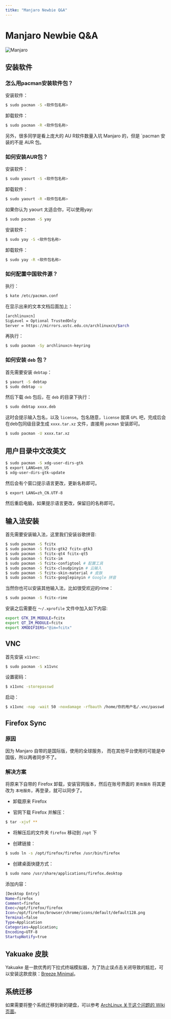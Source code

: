 ```yaml
---
titke: "Manjaro Newbie Q&A"
---
```

# Manjaro Newbie Q&A

![Manjaro](https://manjaro.org/img/bg10.jpg)

## 安装软件

### 怎么用pacman安装软件包？

安装软件：

```sh
$ sudo pacman -S <软件包名称>
```

卸载软件：

```sh
$ sudo pacman -R <软件包名称>
```

另外，很多同学是看上庞大的 AU R软件数量入坑 Manjaro 的，但是 `pacman 安装的不是 AUR 包。

### 如何安装AUR包？

安装软件：

```sh
$ sudo yaourt -S <软件包名称>
```

卸载软件：

```sh
$ sudo yaourt -R <软件包名称>
```

如果你认为 yaourt 太适合你，可以使用yay:

```sh
$ sudo pacman -S yay
```

安装软件：

```sh
$ sudo yay -S <软件包名称>
```

卸载软件：

```sh
$ sudo yay -R <软件包名称>
```

### 如何配置中国软件源？

执行：

```sh
$ kate /etc/pacman.conf
```

在显示出来的文本文档后面加上：

```sh
[archlinuxcn]
SigLevel = Optional TrustedOnly
Server = https://mirrors.ustc.edu.cn/archlinuxcn/$arch
```

再执行：

```sh
$ sudo pacman -Sy archlinuxcn-keyring
```

### 如何安装 `deb` 包？

首先需要安装 `debtap`：

```sh
$ yaourt -S debtap
$ sudo debtap -u
```

然后下载 `deb` 包后，在 `deb` 的目录下执行：

```sh
$ sudo debtap xxxx.deb
```

这时会提示输入包名，以及 `license`。包名随意，`license` 就填 `GPL` 吧，完成后会在deb包同级目录生成 `xxxx.tar.xz` 文件，直接用 `pacman` 安装即可。

```sh
$ sudo pacman -U xxxx.tar.xz
```

## 用户目录中文改英文

```sh
$ sudo pacman -S xdg-user-dirs-gtk
$ export LANG=en_US
$ xdg-user-dirs-gtk-update
```

然后会有个窗口提示语言更改，更新名称即可。

```sh
$ export LANG=zh_CN.UTF-8
```

然后重启电脑，如果提示语言更改，保留旧的名称即可。

## 输入法安装

首先需要安装输入法，这里我们安装谷歌拼音:

```sh
$ sudo pacman -S fcitx
$ sudo pacman -S fcitx-gtk2 fcitx-gtk3
$ sudo pacman -S fcitx-qt4 fcitx-qt5
$ sudo pacman -S fcitx-im
$ sudo pacman -S fcitx-configtool # 配置工具
$ sudo pacman -S fcitx-cloudpinyin # 云输入
$ sudo pacman -S fcitx-skin-material # 皮肤
$ sudo pacman -S fcitx-googlepinyin # Google 拼音
```

当然你也可以安装其他输入法，比如很受欢迎的rime：

```sh
$ sudo pacman -S fcitx-rime
```

安装之后需要在 `～/.xprofile` 文件中加入如下内容:

```sh
export GTK_IM_MODULE=fcitx
export QT_IM_MODULE=fcitx
export XMODIFIERS="@im=fcitx"
```

## VNC

首先安装 `x11vnc`:

```sh
$ sudo pacman -S x11vnc
```

设置密码：

```sh
$ x11vnc -storepasswd
```

启动：

```sh
$ x11vnc -nap -wait 50 -noxdamage -rfbauth /home/你的用户名/.vnc/passwd -display :0 -nocursor -forever -o /home/你的用户名/.vnc/x11vnc.log -bg
```

## Firefox Sync

### 原因

因为 Manjaro 自带的是国际版，使用的全球服务， 而在其他平台使用的可能是中国版，所以两者同步不了。

### 解决方案

将原来下自带的 Firefox 卸载，安装官网版本，然后在账号界面的 `更改服务` 将其更改为 `本地服务`，再登录，就可以同步了。

* 卸载原来 Firefox

* 官网下载 Firefox 并解压：

```sh
$ tar -xjvf **
```

* 将解压后的文件夹 `firefox` 移动到 `/opt` 下

* 创建链接：

```sh
$ sudo ln -s /opt/firefox/firefox /usr/bin/firefox
```

* 创建桌面快捷方式：

```sh
$ sudo nano /usr/share/applications/firefox.desktop
```

添加内容：


```sh
[Desktop Entry]
Name=firefox
Comment=firefox
Exec=/opt/firefox/firefox
Icon=/opt/firefox/browser/chrome/icons/default/default128.png
Terminal=false
Type=Application
Categories=Application;
Encoding=UTF-8
StartupNotify=true
```

## Yakuake 皮肤

Yakuake 是一款优秀的下拉式终端模拟器，为了防止误点击关闭导致的尴尬，可以安装这款皮肤：[Breeze Minimal](https://store.kde.org/p/1106236)。

## 系统迁移

如果需要将整个系统迁移到新的硬盘，可以参考 [ArchLinux 关于这个问题的 Wiki 页面](https://wiki.archlinux.org/index.php/Rsync#Full_system_backup)。
